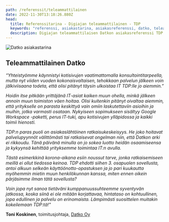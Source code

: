 ```yaml
---
path: /referenssit/teleammattilainen
date: 2022-11-30T13:18:26.880Z
head:
  title: Referenssitarina - Digiajan teleammattilainen - TDP
  keywords: "referenssi, asiakastarina, asiakasreferenssi, datko, teleammattilainen, "
  description: Digiajan teleammattilaisen Datkon asiakasreferenssi TDP:lle.
---
```

<HeroBlock bgColor="lightest" imageAlign="right">

<div className="HeroBlockImage">

![Datko asiakastarina](/assets/datko_logo.jpg)

</div>

<div className="HeroBlockContent">

## Teleammattilainen Datko

*“Yhteistyömme käynnistyi kotisivujen vaatimattomalla konsultointitarpeella, mutta nyt viiden vuoden kokonaisvaltaisen, tehokkaan palvelun jälkeen voin jälkiviisaana todeta, että olisi pitänyt täysin ulkoistaa IT TDP:lle jo aiemmin.”*

*Hoidin itse pitkään yrittäjänä IT-asiat kaiken muun ohella, minkä jälkeen annoin muun toimiston väen hoitaa. Olisi kuitenkin pitänyt oivaltaa aiemmin, että yritykselle on parasta keskittyä vain omiin laskutettaviin asioihin ja muihin, jotka varmasti osataan. Nykyiseen sopimukseen sisältyy Google Workspace -paketti, perus IT-tuki, apu kotisivujen ylläpidossa ja kaikki toimii hienosti.*

*TDP:n paras puoli on asiakaslähtöinen ratkaisukeskeisyys. He joko hoitavat palvelupyynnöt välittömästi tai ratkaisevat ongelman niin, että Datkon arki ei rikkoudu. Tänä päivänä minulla on jo sokea luotto heidän osaamiseensa ja kykyynsä kehittää yrityksemme toimintaa IT:n avulla.* 

*Tästä esimerkkinä korona-aikana esiin noussut tarve, jonka ratkaisemiseen meillä ei ollut tiedossa keinoa. TDP ehdotti siihen 3. osapuolen sovellusta, antoi alkuun selkeän käyttöönotto-opastuksen ja jo pari kuukautta myöhemmin mietin muun henkilökunnan kanssa, miten ennen oikein pärjäsimme ilman tätä sovellusta?*

*Voin jopa nyt sanoa tietäväni kumppanuussuhteemme syventyvän jatkossa, koska siinä ei ole mitään korjattavaa, hintataso on kohtuullinen, jopa edullinen ja palvelu on erinomaista. Lämpimästi suosittelen muitakin kokeilemaan TDP:tä!"*

**Toni Koskinen**, toimitusjohtaja, [Datko Oy](https://www.datko.fi/)

</div>

</HeroBlock>